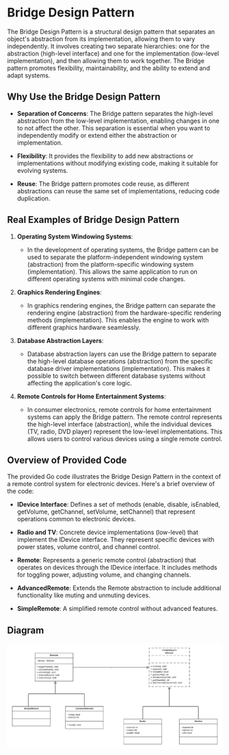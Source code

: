 # Bridge Design Pattern

The Bridge Design Pattern is a structural design pattern that separates an object's abstraction from its implementation, allowing them to vary independently. It involves creating two separate hierarchies: one for the abstraction (high-level interface) and one for the implementation (low-level implementation), and then allowing them to work together. The Bridge pattern promotes flexibility, maintainability, and the ability to extend and adapt systems.

## Why Use the Bridge Design Pattern

- **Separation of Concerns**: The Bridge pattern separates the high-level abstraction from the low-level implementation, enabling changes in one to not affect the other. This separation is essential when you want to independently modify or extend either the abstraction or implementation.

- **Flexibility**: It provides the flexibility to add new abstractions or implementations without modifying existing code, making it suitable for evolving systems.

- **Reuse**: The Bridge pattern promotes code reuse, as different abstractions can reuse the same set of implementations, reducing code duplication.

## Real Examples of Bridge Design Pattern

1. **Operating System Windowing Systems**:
    - In the development of operating systems, the Bridge pattern can be used to separate the platform-independent windowing system (abstraction) from the platform-specific windowing system (implementation). This allows the same application to run on different operating systems with minimal code changes.

2. **Graphics Rendering Engines**:
    - In graphics rendering engines, the Bridge pattern can separate the rendering engine (abstraction) from the hardware-specific rendering methods (implementation). This enables the engine to work with different graphics hardware seamlessly.

3. **Database Abstraction Layers**:
    - Database abstraction layers can use the Bridge pattern to separate the high-level database operations (abstraction) from the specific database driver implementations (implementation). This makes it possible to switch between different database systems without affecting the application's core logic.

4. **Remote Controls for Home Entertainment Systems**:
    - In consumer electronics, remote controls for home entertainment systems can apply the Bridge pattern. The remote control represents the high-level interface (abstraction), while the individual devices (TV, radio, DVD player) represent the low-level implementations. This allows users to control various devices using a single remote control.

## Overview of Provided Code

The provided Go code illustrates the Bridge Design Pattern in the context of a remote control system for electronic devices. Here's a brief overview of the code:

- **IDevice Interface**: Defines a set of methods (enable, disable, isEnabled, getVolume, getChannel, setVolume, setChannel) that represent operations common to electronic devices.

- **Radio and TV**: Concrete device implementations (low-level) that implement the IDevice interface. They represent specific devices with power states, volume control, and channel control.

- **Remote**: Represents a generic remote control (abstraction) that operates on devices through the IDevice interface. It includes methods for toggling power, adjusting volume, and changing channels.

- **AdvancedRemote**: Extends the Remote abstraction to include additional functionality like muting and unmuting devices.

- **SimpleRemote**: A simplified remote control without advanced features.  

## Diagram  

![Bridge.jpeg](Bridge.jpeg)
